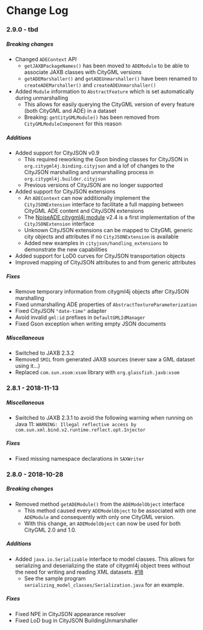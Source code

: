 Change Log
==========

### 2.9.0 - tbd

##### Breaking changes
* Changed `ADEContext` API
  * `getJAXBPackageNames()` has been moved to `ADEModule` to be able to associate JAXB classes with CityGML versions
  * `getADEMarshaller()` and `getADEUnmarshaller()` have been renamed to `createADEMarshaller()` and `createADEUnmarshaller()`
* Added `Module` information to `AbstractFeature` which is set automatically during unmarshalling
  * This allows for easily querying the CityGML version of every feature (both CityGML and ADE) in a dataset
  * Breaking: `getCityGMLModule()` has been removed from `CityGMLModuleComponent` for this reason

##### Additions
* Added support for CityJSON v0.9
  * This required reworking the Gson binding classes for CityJSON in `org.citygml4j.binding.cityjson` and a lof of changes
   to the CityJSON marshalling and unmarshalling process in `org.citygml4j.builder.cityjson`
  * Previous versions of CityJSON are no longer supported
* Added support for CityJSON extensions
  * An `ADEContext` can now additionally implement the `CityJSONExtension` interface to facilitate a full mapping 
  between CityGML ADE content and CityJSON extensions
  * The [NoiseADE citygml4j module](https://github.com/citygml4j/noise-ade-citygml4j) v2.4 is a first implementation
  of the `CityJSONExtension` interface  
  * Unknown CityJSON extensions can be mapped to CityGML generic city objects and attributes if no `CityJSONExtension`
  is available
  * Added new examples in `cityjson/handling_extensions` to demonstrate the new capabilities
* Added support for LoD0 curves for CityJSON transportation objects
* Improved mapping of CityJSON attributes to and from generic attributes

##### Fixes
* Remove temporary information from citygml4j objects after CityJSON marshalling
* Fixed unmarshalling ADE properties of `AbstractTextureParameterization`
* Fixed CityJSON `"date-time"` adapter
* Avoid invalid `gml:id` prefixes in `DefaultGMLIdManager`
* Fixed Gson exception when writing empty JSON documents

##### Miscellaneous
* Switched to JAXB 2.3.2
* Removed `SMIL` from generated JAXB sources (never saw a GML dataset using it...)
* Replaced `com.sun.xsom:xsom` library with `org.glassfish.jaxb:xsom`

### 2.8.1 - 2018-11-13

##### Miscellaneous
* Switched to JAXB 2.3.1 to avoid the following warning when running on Java 11: `WARNING: Illegal reflective access by com.sun.xml.bind.v2.runtime.reflect.opt.Injector`

##### Fixes
* Fixed missing namespace declarations in `SAXWriter`

### 2.8.0 - 2018-10-28

##### Breaking changes
* Removed method `getADEModule()` from the `ADEModelObject` interface
  * This method caused every `ADEModelObject` to be associated with one `ADEModule` and consequently with only one CityGML version. 
  *  With this change, an `ADEModelObject` can now be used for both CityGML 2.0 and 1.0.

##### Additions
* Added `java.io.Serializable` interface to model classes. This allows for serializing and deserializing the state of citygml4j object trees without the need for writing and reading XML datasets. [#18](https://github.com/citygml4j/citygml4j/issues/18)
  * See the sample program `serializing_model_classes/Serialization.java` for an example.

##### Fixes
* Fixed NPE in CityJSON appearance resolver
* Fixed LoD bug in CityJSON BuildingUnmarshaller
